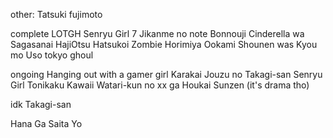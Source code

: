 other:
Tatsuki fujimoto



complete 
LOTGH
Senryu Girl
7 Jikanme no note
Bonnouji
Cinderella wa Sagasanai
HajiOtsu
Hatsukoi Zombie
Horimiya
Ookami Shounen was Kyou mo Uso 
tokyo ghoul

ongoing
Hanging out with a gamer girl
Karakai Jouzu no Takagi-san
Senryu Girl
Tonikaku Kawaii
Watari-kun no xx ga Houkai Sunzen (it's drama tho)

idk
Takagi-san

Hana Ga Saita Yo